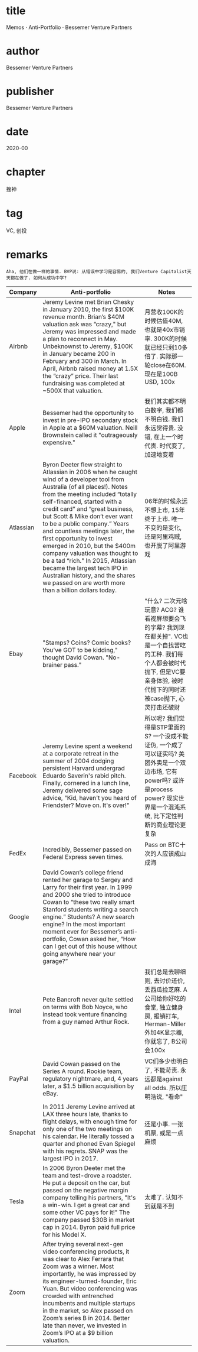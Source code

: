 # title
Memos · Anti-Portfolio · Bessemer Venture Partners

# author
Bessemer Venture Partners

# publisher
Bessemer Venture Partners

# date
2020-00

# chapter
搜神

# tag
VC, 创投

# remarks
`Aha, 他们在做一样的事情. BVP说: 从错误中学习是容易的, 我们Venture Capitalist天天都在做了. 如何从成功中学?`

| Company | Anti-portfolio | Notes |
| - | - | - |
| Airbnb | Jeremy Levine met Brian Chesky in January 2010, the first $100K revenue month. Brian’s $40M valuation ask was “crazy," but Jeremy was impressed and made a plan to reconnect in May. Unbeknownst to Jeremy, $100K in January became 200 in February and 300 in March. In April, Airbnb raised money at 1.5X the “crazy” price. Their last fundraising was completed at ~500X that valuation. | 月营收100K的时候估值40M, 也就是40x市销率. 300K的时候就已经只剩10多倍了. 实际那一轮close在60M. 现在是100B USD, 100x |
| Apple | Bessemer had the opportunity to invest in pre-IPO secondary stock in Apple at a $60M valuation. Neill Brownstein called it "outrageously expensive." | 我们其实都不明白数字, 我们都不明白钱. 我们永远觉得贵. 没错, 在上一个时代贵. 时代变了, 加速地变着 |
| Atlassian | Byron Deeter flew straight to Atlassian in 2006 when he caught wind of a developer tool from Australia (of all places!). Notes from the meeting included “totally self-financed, started with a credit card” and “great business, but Scott & Mike don’t ever want to be a public company.” Years and countless meetings later, the first opportunity to invest emerged in 2010, but the $400m company valuation was thought to be a tad “rich." In 2015, Atlassian became the largest tech IPO in Australian history, and the shares we passed on are worth more than a billion dollars today. | 06年的时候永远不想上市, 15年终于上市. 唯一不变的是变化, 还是阿里鸡贼, 也开脱了阿里游戏 |
| Ebay | "Stamps? Coins? Comic books? You've GOT to be kidding," thought David Cowan. "No-brainer pass." | "什么? 二次元啥玩意? ACG? 谁看视屏想要会飞的字幕? 我到现在都关掉". VC也是一个自找苦吃的工种. 我们每个人都会被时代抛下, 但是VC要亲身体验, 被时代抛下的同时还被case抛下, 心灵打击还破财 |
| Facebook | Jeremy Levine spent a weekend at a corporate retreat in the summer of 2004 dodging persistent Harvard undergrad Eduardo Saverin's rabid pitch. Finally, cornered in a lunch line, Jeremy delivered some sage advice, "Kid, haven't you heard of Friendster? Move on. It's over!" | 所以呢? 我们觉得是STP里面的S? 一个没成不能证伪, 一个成了可以证实吗? 美团外卖是一个双边市场, 它有power吗? 或许是process power? 现实世界是一个混沌系统, 比下定性判断的商业理论更复杂 |
| FedEx | Incredibly, Bessemer passed on Federal Express seven times. | Pass on BTC十次的人应该成山成海 |
| Google | David Cowan’s college friend rented her garage to Sergey and Larry for their first year. In 1999 and 2000 she tried to introduce Cowan to “these two really smart Stanford students writing a search engine.” Students? A new search engine? In the most important moment ever for Bessemer’s anti-portfolio, Cowan asked her, “How can I get out of this house without going anywhere near your garage?”| |
| Intel | Pete Bancroft never quite settled on terms with Bob Noyce, who instead took venture financing from a guy named Arthur Rock. | 我们总是去聊细则, 去讨价还价, 丢西瓜捡芝麻. A公司给你好吃的食堂, 独立健身房, 报销打车, Herman-Miller外加4K显示器, 你就忘了, B公司会100x |
| PayPal | David Cowan passed on the Series A round. Rookie team, regulatory nightmare, and, 4 years later, a $1.5 billion acquisition by eBay. | VC们多少也明白了, 不能苛责. 永远都是against all odds. 所以庄明浩说, "看命" |
| Snapchat | In 2011 Jeremy Levine arrived at LAX three hours late, thanks to flight delays, with enough time for only one of the two meetings on his calendar. He literally tossed a quarter and phoned Evan Spiegel with his regrets. SNAP was the largest IPO in 2017. | 还是小事. 一张机票, 或是一点麻烦 |
| Tesla | In 2006 Byron Deeter met the team and test-drove a roadster. He put a deposit on the car, but passed on the negative margin company telling his partners, "It's a win-win. I get a great car and some other VC pays for it!" The company passed $30B in market cap in 2014. Byron paid full price for his Model X. | 太难了. 认知不到就是不到 |
| Zoom | After trying several next-gen video conferencing products, it was clear to Alex Ferrara that Zoom was a winner. Most importantly, he was impressed by its engineer-turned-founder, Eric Yuan. But video conferencing was crowded with entrenched incumbents and multiple startups in the market, so Alex passed on Zoom’s series B in 2014. Better late than never, we invested in Zoom’s IPO at a $9 billion valuation. | |